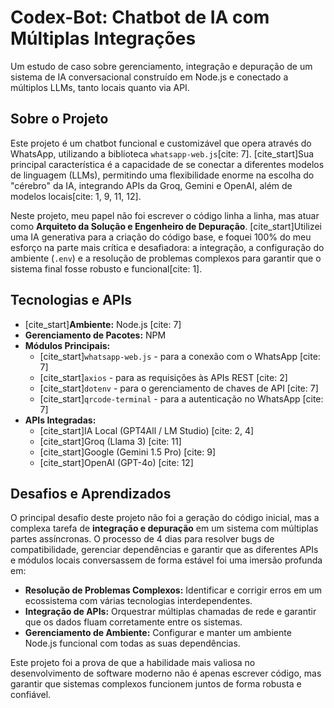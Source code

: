 # Codex-Bot: Chatbot de IA com Múltiplas Integrações

Um estudo de caso sobre gerenciamento, integração e depuração de um sistema de IA conversacional construído em Node.js e conectado a múltiplos LLMs, tanto locais quanto via API.

## Sobre o Projeto

Este projeto é um chatbot funcional e customizável que opera através do WhatsApp, utilizando a biblioteca `whatsapp-web.js`[cite: 7]. [cite_start]Sua principal característica é a capacidade de se conectar a diferentes modelos de linguagem (LLMs), permitindo uma flexibilidade enorme na escolha do "cérebro" da IA, integrando APIs da Groq, Gemini e OpenAI, além de modelos locais[cite: 1, 9, 11, 12].

Neste projeto, meu papel não foi escrever o código linha a linha, mas atuar como **Arquiteto da Solução e Engenheiro de Depuração**. [cite_start]Utilizei uma IA generativa para a criação do código base, e foquei 100% do meu esforço na parte mais crítica e desafiadora: a integração, a configuração do ambiente (`.env`) e a resolução de problemas complexos para garantir que o sistema final fosse robusto e funcional[cite: 1].

## Tecnologias e APIs

* [cite_start]**Ambiente:** Node.js [cite: 7]
* **Gerenciamento de Pacotes:** NPM
* **Módulos Principais:**
    * [cite_start]`whatsapp-web.js` - para a conexão com o WhatsApp [cite: 7]
    * [cite_start]`axios` - para as requisições às APIs REST [cite: 2]
    * [cite_start]`dotenv` - para o gerenciamento de chaves de API [cite: 7]
    * [cite_start]`qrcode-terminal` - para a autenticação no WhatsApp [cite: 7]
* **APIs Integradas:**
    * [cite_start]IA Local (GPT4All / LM Studio) [cite: 2, 4]
    * [cite_start]Groq (Llama 3) [cite: 11]
    * [cite_start]Google (Gemini 1.5 Pro) [cite: 9]
    * [cite_start]OpenAI (GPT-4o) [cite: 12]

## Desafios e Aprendizados

O principal desafio deste projeto não foi a geração do código inicial, mas a complexa tarefa de **integração e depuração** em um sistema com múltiplas partes assíncronas. O processo de 4 dias para resolver bugs de compatibilidade, gerenciar dependências e garantir que as diferentes APIs e módulos locais conversassem de forma estável foi uma imersão profunda em:

* **Resolução de Problemas Complexos:** Identificar e corrigir erros em um ecossistema com várias tecnologias interdependentes.
* **Integração de APIs:** Orquestrar múltiplas chamadas de rede e garantir que os dados fluam corretamente entre os sistemas.
* **Gerenciamento de Ambiente:** Configurar e manter um ambiente Node.js funcional com todas as suas dependências.

Este projeto foi a prova de que a habilidade mais valiosa no desenvolvimento de software moderno não é apenas escrever código, mas garantir que sistemas complexos funcionem juntos de forma robusta e confiável.
